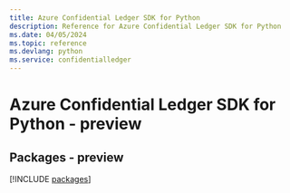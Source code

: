 ```yaml
---
title: Azure Confidential Ledger SDK for Python
description: Reference for Azure Confidential Ledger SDK for Python
ms.date: 04/05/2024
ms.topic: reference
ms.devlang: python
ms.service: confidentialledger
---
```

# Azure Confidential Ledger SDK for Python - preview
## Packages - preview
[!INCLUDE [packages](confidential-ledger-index.md)]
